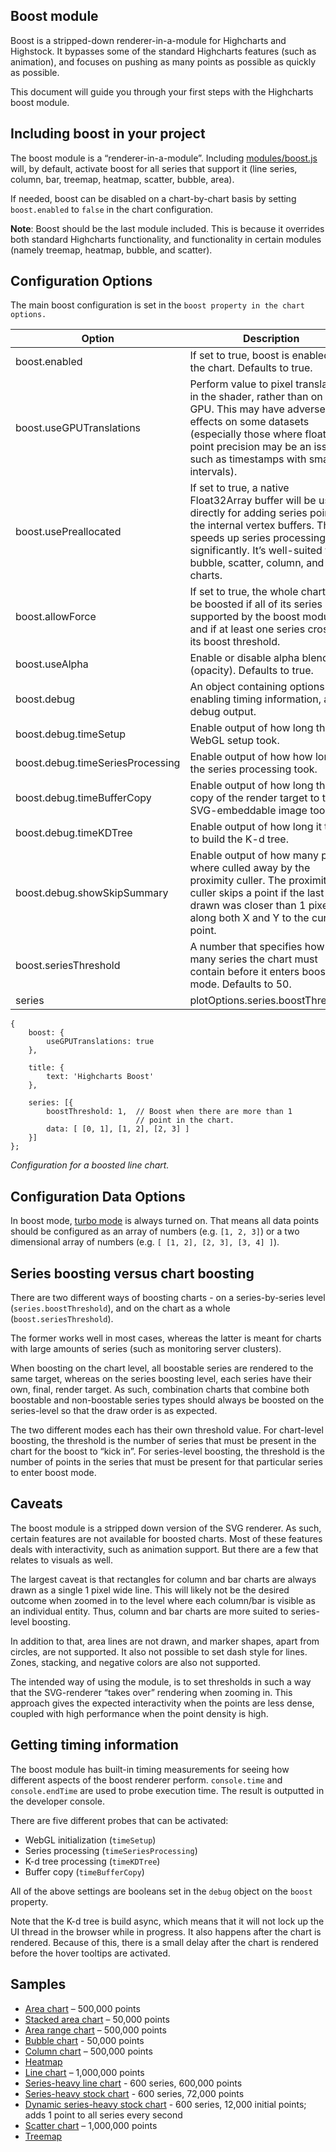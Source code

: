 Boost module
------------

Boost is a stripped-down renderer-in-a-module for Highcharts and Highstock. It bypasses some of the standard Highcharts features (such as animation), and focuses on pushing as many points as possible as quickly as possible.

This document will guide you through your first steps with the Highcharts boost module.

Including boost in your project
-------------------------------

The boost module is a “renderer-in-a-module”. Including [modules/boost.js](https://code.highcharts.com/modules/boost.js) will, by default, activate boost for all series that support it (line series, column, bar, treemap, heatmap, scatter, bubble, area).

If needed, boost can be disabled on a chart-by-chart basis by setting `boost.enabled` to `false` in the chart configuration.

**Note**: Boost should be the last module included. This is because it overrides both standard Highcharts functionality, and functionality in certain modules (namely treemap, heatmap, bubble, and scatter).

Configuration Options
---------------------

The main boost configuration is set in the `boost property in the chart options.`

|Option|Description|
|--- |--- |
|boost.enabled|If set to true, boost is enabled for the chart. Defaults to true.|
|boost.useGPUTranslations|Perform value to pixel translations in the shader, rather than on the GPU. This may have adverse effects on some datasets (especially those where floating point precision may be an issue, such as timestamps with small intervals).|
|boost.usePreallocated|If set to true, a native Float32Array buffer will be used directly for adding series points to the internal vertex buffers. This speeds up series processing significantly. It’s well-suited for bubble, scatter, column, and bar charts.|
|boost.allowForce|If set to true, the whole chart will be boosted if all of its series are supported by the boost module, and if at least one series crosses its boost threshold.|
|boost.useAlpha|Enable or disable alpha blending (opacity). Defaults to true.|
|boost.debug|An object containing options for enabling timing information, and debug output.|
|boost.debug.timeSetup|Enable output of how long the WebGL setup took.|
|boost.debug.timeSeriesProcessing|Enable output of how how long the series processing took.|
|boost.debug.timeBufferCopy|Enable output of how long the copy of the render target to the SVG-embeddable image took.|
|boost.debug.timeKDTree|Enable output of how long it took to build the K-d tree.|
|boost.debug.showSkipSummary|Enable output of how many points where culled away by the proximity culler. The proximity culler skips a point if the last point drawn was closer than 1 pixel along both X and Y to the current point.|
|boost.seriesThreshold|A number that specifies how many series the chart must contain before it enters boost mode. Defaults to 50.|
|series|plotOptions.series.boostThreshold|The number of points that needs to be in the series for the boost to kick in. Defaults to 5000.|
    
    {
        boost: {
            useGPUTranslations: true
        },
    
        title: {
            text: 'Highcharts Boost'
        },
    
        series: [{
    	    boostThreshold: 1,  // Boost when there are more than 1
                                // point in the chart.
            data: [ [0, 1], [1, 2], [2, 3] ]
        }]
    };
    

_Configuration for a boosted line chart._

Configuration Data Options
---------------------

In boost mode, [turbo mode](https://api.highcharts.com/highcharts/plotOptions.series.turboThreshold) is always turned on. That means all data points should be configured as an array of numbers (e.g. `[1, 2, 3]`) or a two dimensional array of numbers (e.g. `[ [1, 2], [2, 3], [3, 4] ]`).

Series boosting versus chart boosting
-------------------------------------

There are two different ways of boosting charts - on a series-by-series level (`series.boostThreshold`), and on the chart as a whole (`boost.seriesThreshold`).

The former works well in most cases, whereas the latter is meant for charts with large amounts of series (such as monitoring server clusters).

When boosting on the chart level, all boostable series are rendered to the same target, whereas on the series boosting level, each series have their own, final, render target. As such, combination charts that combine both boostable and non-boostable series types should always be boosted on the series-level so that the draw order is as expected.

The two different modes each has their own threshold value. For chart-level boosting, the threshold is the number of series that must be present in the chart for the boost to “kick in”. For series-level boosting, the threshold is the number of points in the series that must be present for that particular series to enter boost mode.

Caveats
-------

The boost module is a stripped down version of the SVG renderer. As such, certain features are not available for boosted charts. Most of these features deals with interactivity, such as animation support. But there are a few that relates to visuals as well.

The largest caveat is that rectangles for column and bar charts are always drawn as a single 1 pixel wide line. This will likely not be the desired outcome when zoomed in to the level where each column/bar is visible as an individual entity. Thus, column and bar charts are more suited to series-level boosting.

In addition to that, area lines are not drawn, and marker shapes, apart from circles, are not supported. It also not possible to set dash style for lines. Zones, stacking, and negative colors are also not supported.

The intended way of using the module, is to set thresholds in such a way that the SVG-renderer “takes over” rendering when zooming in. This approach gives the expected interactivity when the points are less dense, coupled with high performance when the point density is high.

Getting timing information
--------------------------

The boost module has built-in timing measurements for seeing how different aspects of the boost renderer perform. `console.time` and `console.endTime` are used to probe execution time. The result is outputted in the developer console.

There are five different probes that can be activated:

*   WebGL initialization (`timeSetup`)
*   Series processing (`timeSeriesProcessing`)
*   K-d tree processing (`timeKDTree`)
*   Buffer copy (`timeBufferCopy`)

All of the above settings are booleans set in the `debug` object on the `boost` property.

Note that the K-d tree is build async, which means that it will not lock up the UI thread in the browser while in progress. It also happens after the chart is rendered. Because of this, there is a small delay after the chart is rendered before the hover tooltips are activated.

Samples
-------

*   [Area chart](https://jsfiddle.net/gh/get/jquery/1.7.2/highslide-software/highcharts.com/tree/master/samples/highcharts/boost/area/) – 500,000 points
*   [Stacked area chart](https://jsfiddle.net/gh/get/jquery/1.7.2/highslide-software/highcharts.com/tree/master/samples/highcharts/boost/area-stacked) – 50,000 points
*   [Area range chart](https://jsfiddle.net/gh/get/jquery/1.7.2/highslide-software/highcharts.com/tree/master/samples/highcharts/boost/arearange) – 500,000 points
*   [Bubble chart](http://jsfiddle.net/gh/get/library/pure/highcharts/highcharts/tree/master/samples/highcharts/boost/bubble/) - 50,000 points
*   [Column chart](https://jsfiddle.net/gh/get/jquery/1.7.2/highslide-software/highcharts.com/tree/master/samples/highcharts/boost/column) – 500,000 points
*   [Heatmap](http://jsfiddle.net/gh/get/library/pure/highcharts/highcharts/tree/master/samples/highcharts/boost/heatmap/)
*   [Line chart](https://jsfiddle.net/gh/get/jquery/1.7.2/highslide-software/highcharts.com/tree/master/samples/highcharts/boost/line/) – 1,000,000 points
*   [Series-heavy line chart](http://jsfiddle.net/gh/get/library/pure/highcharts/highcharts/tree/master/samples/highcharts/boost/line-series-heavy/) - 600 series, 600,000 points
*   [Series-heavy stock chart](http://jsfiddle.net/gh/get/library/pure/highcharts/highcharts/tree/master/samples/highcharts/boost/line-series-heavy-stock/) \- 600 series, 72,000 points
*   [Dynamic series-heavy stock chart](http://jsfiddle.net/gh/get/library/pure/highcharts/highcharts/tree/master/samples/highcharts/boost/line-series-heavy-dynamic/) - 600 series, 12,000 initial points; adds 1 point to all series every second
*   [Scatter chart](https://jsfiddle.net/gh/get/jquery/1.7.2/highslide-software/highcharts.com/tree/master/samples/highcharts/boost/scatter) – 1,000,000 points
*   [Treemap](http://jsfiddle.net/gh/get/library/pure/highcharts/highcharts/tree/master/samples/highcharts/boost/treemap/)
